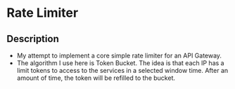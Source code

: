 # Rate Limiter

## Description
- My attempt to implement a core simple rate limiter for an API Gateway.
- The algorithm I use here is Token Bucket. The idea is that each IP has a limit tokens to access to the services in a selected window time. After an amount of time, the token will be refilled to the bucket.
